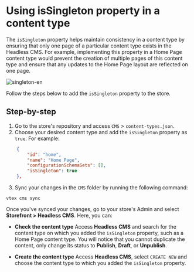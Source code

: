 # Using isSingleton property in a content type
The `isSingleton` property helps maintain consistency in a content type by ensuring that only one page of a particular content type exists in the Headless CMS. For example, implementing this property in a Home Page content type would prevent the creation of multiple pages of this content type and ensure that any updates to the Home Page layout are reflected on one page.

![singleton-en](https://user-images.githubusercontent.com/67270558/230461926-6944c58e-60f2-4857-82d3-43ee507cac4e.gif)

Follow the steps below to add the `isSingleton` property to the store.

## Step-by-step
1. Go to the store's repository and access  `CMS` > `content-types.json`.
2. Choose your desired content type and add the `isSingleton` property as `true`. For example:

```json
    {
        "id": "home",
        "name": "Home Page",
        "configurationSchemaSets": [],
        "isSingleton": true
    },

```

3. Sync your changes in the `CMS` folder by running the following command:
```
vtex cms sync
```

Once you've synced your changes, go to your store's Admin and select **Storefront > Headless CMS**. Here, you can:

- **Check the content type**
Access **Headless CMS** and search for the content type on which you added the `isSingleton` property, such as a Home Page content type. You will notice that you cannot duplicate the content, only change its status to **Publish**, **Draft**, or **Unpublish**.


- **Create the content type**
Access **Headless CMS**, select `CREATE NEW` and choose the content type to which you added the `isSingleton` property.
